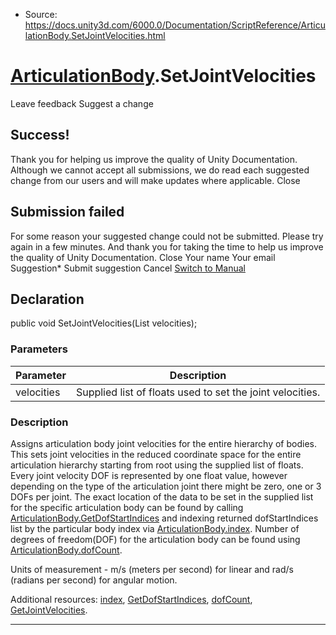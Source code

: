 * Source: https://docs.unity3d.com/6000.0/Documentation/ScriptReference/ArticulationBody.SetJointVelocities.html

#  [ArticulationBody](https://docs.unity3d.com/6000.0/Documentation/ScriptReference/ArticulationBody.html).SetJointVelocities
Leave feedback
Suggest a change
## Success!
Thank you for helping us improve the quality of Unity Documentation. Although we cannot accept all submissions, we do read each suggested change from our users and will make updates where applicable.
Close
## Submission failed
For some reason your suggested change could not be submitted. Please <a>try again</a> in a few minutes. And thank you for taking the time to help us improve the quality of Unity Documentation.
Close
Your name Your email Suggestion* Submit suggestion
Cancel
[Switch to Manual](https://docs.unity3d.com/6000.0/Documentation/Manual/class-ArticulationBody.html "Go to ArticulationBody Component in the Manual")
## Declaration
public void SetJointVelocities(List<float> velocities); 
### Parameters
Parameter | Description  
---|---  
velocities | Supplied list of floats used to set the joint velocities.   
### Description
Assigns articulation body joint velocities for the entire hierarchy of bodies.
This sets joint velocities in the reduced coordinate space for the entire articulation hierarchy starting from root using the supplied list of floats. Every joint velocity DOF is represented by one float value, however depending on the type of the articulation joint there might be zero, one or 3 DOFs per joint. The exact location of the data to be set in the supplied list for the specific articulation body can be found by calling [ArticulationBody.GetDofStartIndices](https://docs.unity3d.com/6000.0/Documentation/ScriptReference/ArticulationBody.GetDofStartIndices.html) and indexing returned dofStartIndices list by the particular body index via [ArticulationBody.index](https://docs.unity3d.com/6000.0/Documentation/ScriptReference/ArticulationBody-index.html). Number of degrees of freedom(DOF) for the articulation body can be found using [ArticulationBody.dofCount](https://docs.unity3d.com/6000.0/Documentation/ScriptReference/ArticulationBody-dofCount.html).  
  
Units of measurement - m/s (meters per second) for linear and rad/s (radians per second) for angular motion.  
  
Additional resources: [index](https://docs.unity3d.com/6000.0/Documentation/ScriptReference/ArticulationBody-index.html), [GetDofStartIndices](https://docs.unity3d.com/6000.0/Documentation/ScriptReference/ArticulationBody.GetDofStartIndices.html), [dofCount](https://docs.unity3d.com/6000.0/Documentation/ScriptReference/ArticulationBody-dofCount.html), [GetJointVelocities](https://docs.unity3d.com/6000.0/Documentation/ScriptReference/ArticulationBody.GetJointVelocities.html). 
* * *
